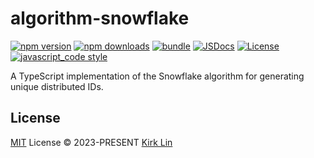# algorithm-snowflake

[![npm version][npm-version-src]][npm-version-href]
[![npm downloads][npm-downloads-src]][npm-downloads-href]
[![bundle][bundle-src]][bundle-href]
[![JSDocs][jsdocs-src]][jsdocs-href]
[![License][license-src]][license-href]
[![javascript_code style][code-style-image]][code-style-url]

A TypeScript implementation of the Snowflake algorithm for generating unique distributed IDs.

## License

[MIT](./LICENSE) License &copy; 2023-PRESENT [Kirk Lin](https://github.com/kirklin)

<!-- Badges -->

[npm-version-src]: https://img.shields.io/npm/v/algorithm-snowflake?style=flat&colorA=080f12&colorB=3491fa
[npm-version-href]: https://npmjs.com/package/algorithm-snowflake
[npm-downloads-src]: https://img.shields.io/npm/dm/algorithm-snowflake?style=flat&colorA=080f12&colorB=3491fa
[npm-downloads-href]: https://npmjs.com/package/algorithm-snowflake
[bundle-src]: https://img.shields.io/bundlephobia/minzip/algorithm-snowflake?style=flat&colorA=080f12&colorB=3491fa&label=minzip
[bundle-href]: https://bundlephobia.com/result?p=algorithm-snowflake
[license-src]: https://img.shields.io/github/license/kirklin/algorithm-snowflake.svg?style=flat&colorA=080f12&colorB=3491fa
[license-href]: https://github.com/kirklin/algorithm-snowflake/blob/main/LICENSE
[jsdocs-src]: https://img.shields.io/badge/jsdocs-reference-080f12?style=flat&colorA=080f12&colorB=3491fa
[jsdocs-href]: https://www.jsdocs.io/package/algorithm-snowflake
[code-style-image]: https://img.shields.io/badge/code__style-%40kirklin%2Feslint--config-3491fa?style=flat&colorA=080f12&colorB=3491fa
[code-style-url]: https://github.com/kirklin/eslint-config/

